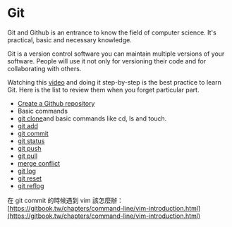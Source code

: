 # Git
Git and Github is an entrance to know the field of computer science. It's practical, basic and necessary knowledge.

Git is a version control software you can maintain multiple versions of your software. People will use it not only for versioning their code and for collaborating with others.

Watching this [video]((https://www.youtube.com/watch?v=1u2qu-EmIRc)) and doing it step-by-step is the best practice to learn Git. Here is the list to review them when you forget particular part.
* [Create a Github repository](https://youtu.be/1u2qu-EmIRc?t=700)
* Basic commands
 * [git clone](https://youtu.be/1u2qu-EmIRc?t=748)and basic commands like cd, ls and touch. 
 * [git add](https://youtu.be/1u2qu-EmIRc?t=904)
 * [git commit](https://youtu.be/1u2qu-EmIRc?t=971)
 * [git status](https://youtu.be/1u2qu-EmIRc?t=1065)
 * [git push](https://youtu.be/1u2qu-EmIRc?t=1120)
 * [git pull](https://youtu.be/1u2qu-EmIRc?t=1202)
 * [merge conflict](https://youtu.be/1u2qu-EmIRc?t=1416)
 * [git log](https://youtu.be/1u2qu-EmIRc?t=1653)
 * [git reset](https://youtu.be/1u2qu-EmIRc?t=1673)
 * [git reflog](https://youtu.be/1u2qu-EmIRc?t=1857)


在 git commit 的時候遇到 vim 該怎麼辦：[https://gitbook.tw/chapters/command-line/vim-introduction.html](https://gitbook.tw/chapters/command-line/vim-introduction.html)

